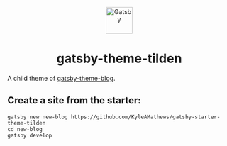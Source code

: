 <p align="center">
  <a href="https://www.gatsbyjs.org">
    <img alt="Gatsby" src="https://www.gatsbyjs.org/monogram.svg" width="60" />
  </a>
</p>
<h1 align="center">
  gatsby-theme-tilden
</h1>

A child theme of [gatsby-theme-blog](https://www.gatsbyjs.org/packages/gatsby-theme-blog/?=gatsby-theme-blog).

## Create a site from the starter:

```shell
gatsby new new-blog https://github.com/KyleAMathews/gatsby-starter-theme-tilden
cd new-blog
gatsby develop
```
